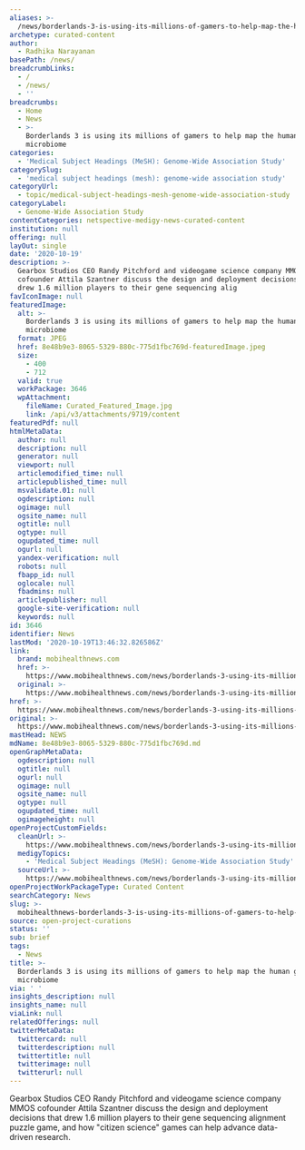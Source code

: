 ```yaml
---
aliases: >-
  /news/borderlands-3-is-using-its-millions-of-gamers-to-help-map-the-human-gut-microbiome
archetype: curated-content
author:
  - Radhika Narayanan
basePath: /news/
breadcrumbLinks:
  - /
  - /news/
  - ''
breadcrumbs:
  - Home
  - News
  - >-
    Borderlands 3 is using its millions of gamers to help map the human gut
    microbiome
categories:
  - 'Medical Subject Headings (MeSH): Genome-Wide Association Study'
categorySlug:
  - 'medical subject headings (mesh): genome-wide association study'
categoryUrl:
  - topic/medical-subject-headings-mesh-genome-wide-association-study
categoryLabel:
  - Genome-Wide Association Study
contentCategories: netspective-medigy-news-curated-content
institution: null
offering: null
layOut: single
date: '2020-10-19'
description: >-
  Gearbox Studios CEO Randy Pitchford and videogame science company MMOS
  cofounder Attila Szantner discuss the design and deployment decisions that
  drew 1.6 million players to their gene sequencing alig
favIconImage: null
featuredImage:
  alt: >-
    Borderlands 3 is using its millions of gamers to help map the human gut
    microbiome
  format: JPEG
  href: 8e48b9e3-8065-5329-880c-775d1fbc769d-featuredImage.jpeg
  size:
    - 400
    - 712
  valid: true
  workPackage: 3646
  wpAttachment:
    fileName: Curated_Featured_Image.jpg
    link: /api/v3/attachments/9719/content
featuredPdf: null
htmlMetaData:
  author: null
  description: null
  generator: null
  viewport: null
  articlemodified_time: null
  articlepublished_time: null
  msvalidate.01: null
  ogdescription: null
  ogimage: null
  ogsite_name: null
  ogtitle: null
  ogtype: null
  ogupdated_time: null
  ogurl: null
  yandex-verification: null
  robots: null
  fbapp_id: null
  oglocale: null
  fbadmins: null
  articlepublisher: null
  google-site-verification: null
  keywords: null
id: 3646
identifier: News
lastMod: '2020-10-19T13:46:32.826586Z'
link:
  brand: mobihealthnews.com
  href: >-
    https://www.mobihealthnews.com/news/borderlands-3-using-its-millions-gamers-help-map-human-gut-microbiome
  original: >-
    https://www.mobihealthnews.com/news/borderlands-3-using-its-millions-gamers-help-map-human-gut-microbiome
href: >-
  https://www.mobihealthnews.com/news/borderlands-3-using-its-millions-gamers-help-map-human-gut-microbiome
original: >-
  https://www.mobihealthnews.com/news/borderlands-3-using-its-millions-gamers-help-map-human-gut-microbiome
mastHead: NEWS
mdName: 8e48b9e3-8065-5329-880c-775d1fbc769d.md
openGraphMetaData:
  ogdescription: null
  ogtitle: null
  ogurl: null
  ogimage: null
  ogsite_name: null
  ogtype: null
  ogupdated_time: null
  ogimageheight: null
openProjectCustomFields:
  cleanUrl: >-
    https://www.mobihealthnews.com/news/borderlands-3-using-its-millions-gamers-help-map-human-gut-microbiome
  medigyTopics:
    - 'Medical Subject Headings (MeSH): Genome-Wide Association Study'
  sourceUrl: >-
    https://www.mobihealthnews.com/news/borderlands-3-using-its-millions-gamers-help-map-human-gut-microbiome
openProjectWorkPackageType: Curated Content
searchCategory: News
slug: >-
  mobihealthnews-borderlands-3-is-using-its-millions-of-gamers-to-help-map-the-human-gut-microbiome
source: open-project-curations
status: ''
sub: brief
tags:
  - News
title: >-
  Borderlands 3 is using its millions of gamers to help map the human gut
  microbiome
via: ' '
insights_description: null
insights_name: null
viaLink: null
relatedOfferings: null
twitterMetaData:
  twittercard: null
  twitterdescription: null
  twittertitle: null
  twitterimage: null
  twitterurl: null
---
```

<p>Gearbox Studios CEO Randy Pitchford and videogame science company MMOS cofounder Attila Szantner discuss the design and deployment decisions that drew 1.6 million players to their gene sequencing alignment puzzle game, and how "citizen science" games can help advance data-driven research.<br>&nbsp;</p>